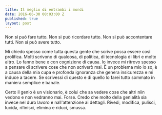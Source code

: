 ```yaml
---
title: Il meglio di entrambi i mondi
date: 2016-06-30 00:03:00 Z
published: true
layout: post
---
```


Non si può fare tutto.
Non si può ricordare tutto.
Non si può accontentare tutti.
Non si può avere tutto.




Mi chiedo spesso come tutta questa gente che scrive possa essere così prolifica. Molti scrivono di qualcosa, di politica, di tecnologia di libri e molto altro. Lo fanno bene e con cognizione di causa. Io invece mi ritrovo spesso a pensare di scrivere cose che non scriverò mai.
È un problema mio lo so, è a causa della mia cupa e profonda ignoranza che genera insicurezza e mi induce a tacere. Se scrivessi di questo e di quello lo farei tutto sommato in maniera semplice e banale.

Certo il genio è un visionario, è colui che sa vedere cose che altri niin vedono e non vedranno mai. Forse.
Credo che molto della genialità sia invece nel duro lavoro e nall'attenzione ai dettagli.
Rivedi, modifica, pulisci, lucida, rifinisci, elimina e riduci, smussa.